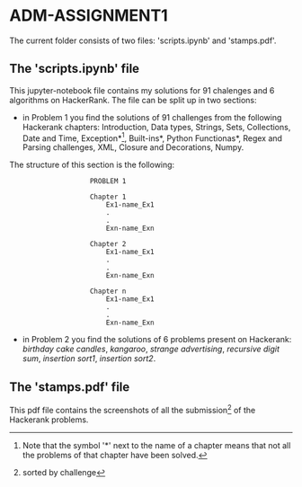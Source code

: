 # ADM-ASSIGNMENT1
The current folder consists of two files: 'scripts.ipynb' and 'stamps.pdf'.

## The 'scripts.ipynb' file
This jupyter-notebook file contains my solutions for 91 chalenges and 6 algorithms on HackerRank.
The file can be split up in two sections:
 - in Problem 1 you find the solutions of 91 challenges from the following Hackerank chapters: Introduction, Data types, Strings, Sets, Collections, Date and Time, Exception*[^1], Built-ins*, Python Functionas*, Regex and Parsing challenges, XML, Closure and Decorations, Numpy.
[^1]: Note that the symbol '*' next to the name of a chapter means that not all the problems of that chapter have been solved.

The structure of this section is the following:

                        PROBLEM 1

                        Chapter 1
                            Ex1-name_Ex1
                            .
                            .
                            Exn-name_Exn

                        Chapter 2
                            Ex1-name_Ex1
                            .
                            .
                            Exn-name_Exn

                        Chapter n
                            Ex1-name_Ex1
                            .
                            .
                            Exn-name_Exn
  
- in Problem 2 you find the solutions of 6 problems present on Hackerank: _birthday cake candles_, _kangaroo_, _strange advertising_, _recursive digit sum_, _insertion sort1_, _insertion sort2_.

## The 'stamps.pdf' file
This pdf file contains the screenshots of all the submission[^note] of the Hackerank problems.
[^note]: sorted by challenge
